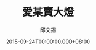 ---
issue: 140
title: 愛某賣大燈
author: 邱文錫
date: 2015-09-24T00:00:00.000+08:00
topic: 文史
difficulty: 2
wikidata: Q98095499
wikidata_link: https://www.wikidata.org/wiki/Q98095499
author_wikidata_link: https://www.wikidata.org/wiki/Q98096294
author_wikidata: Q98096294
---